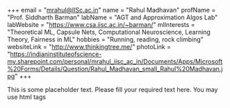 +++
email = "mrahul@IISc.ac.in"
name = "Rahul Madhavan"
profName = "Prof. Siddharth Barman"
labName = "AGT and Approximation Algos Lab"
labWebsite = "https://www.csa.iisc.ac.in/~barman/"
mlInterests = "Theoretical ML, Capsule Nets, Computational Neuroscience, Learning Theory, Fairness in ML"
hobbies = "Running, reading, rock climbing"
websiteLink = "http://www.thinkingtree.me/"
photoLink = "https://indianinstituteofscience-my.sharepoint.com/personal/mrahul_iisc_ac_in/Documents/Apps/Microsoft%20Forms/Details/Question/Rahul_Madhavan_small_Rahul%20Madhavan.jpg"
+++

This is some placeholder text. Please fill your required text here. You may use html tags